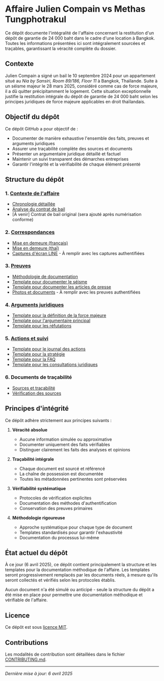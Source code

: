# Affaire Julien Compain vs Methas Tungphotrakul

Ce dépôt documente l'intégralité de l'affaire concernant la restitution d'un dépôt de garantie de 24 000 baht dans le cadre d'une location à Bangkok. Toutes les informations présentées ici sont intégralement sourcées et traçables, garantissant la véracité complète du dossier.

## Contexte

Julien Compain a signé un bail le 10 septembre 2024 pour un appartement situé au *Nia by Sansiri, Room 89/186, Floor 11* à Bangkok, Thaïlande. Suite à un séisme majeur le 28 mars 2025, considéré comme cas de force majeure, il a dû quitter précipitamment le logement. Cette situation exceptionnelle justifie la restitution intégrale du dépôt de garantie de 24 000 baht selon les principes juridiques de force majeure applicables en droit thaïlandais.

## Objectif du dépôt

Ce dépôt GitHub a pour objectif de :
- Documenter de manière exhaustive l'ensemble des faits, preuves et arguments juridiques
- Assurer une traçabilité complète des sources et documents
- Présenter un argumentaire juridique détaillé et factuel
- Maintenir un suivi transparent des démarches entreprises
- Garantir l'intégrité et la vérifiabilité de chaque élément présenté

## Structure du dépôt

### 1. [Contexte de l'affaire](./Contexte-de-l-affaire/)
- [Chronologie détaillée](./Contexte-de-l-affaire/chronologie.md)
- [Analyse du contrat de bail](./Contexte-de-l-affaire/analyse-contrat.md)
- [À venir] Contrat de bail original (sera ajouté après numérisation conforme)

### 2. [Correspondances](./Correspondances/)
- [Mise en demeure (français)](./Correspondances/mise-en-demeure-fr.md)
- [Mise en demeure (thaï)](./Correspondances/mise-en-demeure-th.md)
- [Captures d'écran LINE](./Correspondances/captures-line/) - À remplir avec les captures authentifiées

### 3. [Preuves](./Preuves/)
- [Méthodologie de documentation](./Preuves/methodologie-documentation.md)
- [Template pour documenter le séisme](./Preuves/template-force-majeure-documents.md)
- [Template pour documenter les articles de presse](./Preuves/template-articles-de-presse.md)
- [Photos et documents](./Preuves/photos-et-documents-preuves/) - À remplir avec les preuves authentifiées

### 4. [Arguments juridiques](./Arguments-juridiques/)
- [Template pour la définition de la force majeure](./Arguments-juridiques/template-definition-force-majeure.md)
- [Template pour l'argumentaire principal](./Arguments-juridiques/template-argumentaire-principal.md)
- [Template pour les réfutations](./Arguments-juridiques/template-refutations.md)

### 5. [Actions et suivi](./Actions-et-suivi/)
- [Template pour le journal des actions](./Actions-et-suivi/template-journal-actions.md)
- [Template pour la stratégie](./Actions-et-suivi/template-strategie.md)
- [Template pour la FAQ](./Actions-et-suivi/template-faq.md)
- [Template pour les consultations juridiques](./Actions-et-suivi/template-consultation-juridique.md)

### 6. Documents de traçabilité
- [Sources et traçabilité](./Sources-et-tracabilite.md)
- [Vérification des sources](./verification-sources.md)

## Principes d'intégrité

Ce dépôt adhère strictement aux principes suivants :

1. **Véracité absolue**
   - Aucune information simulée ou approximative
   - Documenter uniquement des faits vérifiables
   - Distinguer clairement les faits des analyses et opinions

2. **Traçabilité intégrale**
   - Chaque document est sourcé et référencé
   - La chaîne de possession est documentée
   - Toutes les métadonnées pertinentes sont préservées

3. **Vérifiabilité systématique**
   - Protocoles de vérification explicites
   - Documentation des méthodes d'authentification
   - Conservation des preuves primaires

4. **Méthodologie rigoureuse**
   - Approche systématique pour chaque type de document
   - Templates standardisés pour garantir l'exhaustivité
   - Documentation du processus lui-même

## État actuel du dépôt

À ce jour (6 avril 2025), ce dépôt contient principalement la structure et les templates pour la documentation méthodique de l'affaire. Les templates seront progressivement remplacés par les documents réels, à mesure qu'ils seront collectés et vérifiés selon les protocoles établis.

Aucun document n'a été simulé ou anticipé - seule la structure du dépôt a été mise en place pour permettre une documentation méthodique et vérifiable de l'affaire.

## Licence

Ce dépôt est sous [licence MIT](./LICENSE.md).

## Contributions

Les modalités de contribution sont détaillées dans le fichier [CONTRIBUTING.md](./CONTRIBUTING.md).

---

*Dernière mise à jour: 6 avril 2025*